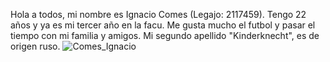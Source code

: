 Hola a todos, mi nombre es Ignacio Comes (Legajo: 2117459). Tengo 22 años y ya es mi tercer año en la facu. Me gusta mucho el futbol y pasar el tiempo con mi familia y amigos. Mi segundo apellido "Kinderknecht", es de origen ruso.
![Comes_Ignacio](https://github.com/user-attachments/assets/556ee1a8-8134-4fae-806a-1c3d5036849a)
